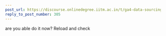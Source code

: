 ```yaml
---
post_url: https://discourse.onlinedegree.iitm.ac.in/t/ga4-data-sourcing-discussion-thread-tds-jan-2025/165959/348
reply_to_post_number: 305
---
```

are you able do it now? Reload and check